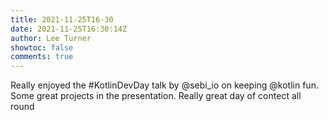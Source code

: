 ```yaml
---
title: 2021-11-25T16-30
date: 2021-11-25T16:30:14Z
author: Lee Turner
showtoc: false
comments: true
---
```


Really enjoyed the #KotlinDevDay talk by @sebi_io on keeping @kotlin fun.  Some great projects in the presentation.  Really great day of contect all round

